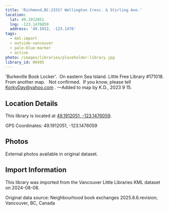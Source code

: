 ```yaml
---
title: 'Richmond,BC:2331? Wellington Cresc. & Stirling Ave.'
location:
  lat: 49.1912051
  lng: -123.1476059
  address: '49.1912, -123.1476'
tags:
  - kml-import
  - outside-vancouver
  - pale-blue-marker
  - active
photo: /images/libraries/placeholder-library.jpg
library_id: 00495
---
```

'Burkeville Book Locker'.  On eastern Sea Island.
Little Free Library #171018.
From another map.   Not confirmed.  If you know, please tell KorkyDay@yahoo.com .
—Added to map by K.D., 2023 9 15.  

## Location Details

This library is located at [49.1912051, -123.1476059](https://www.google.com/maps?q=49.1912051,-123.1476059).

GPS Coordinates: 49.1912051, -123.1476059

## Photos

External photos available in original dataset.

## Import Information

This library was imported from the Vancouver Little Libraries KML dataset on 2024-08-08.

Original data source: Neighbourhood book exchanges 2025.8.6.revision; Vancouver, BC, Canada
